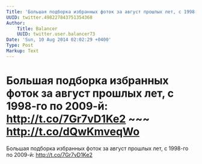 ```yaml
---
Title: 'Большая подборка избранных фоток за август прошлых лет, с 1998-го по 2009-й: http://t.co/7Gr7vD1Ke2 ~~~ http://t.co/dQwKmveqWo'
UUID: twitter.498227843751354368
Author:
    Title: Balancer
    UUID: twitter.user.balancer73
Date: 'Sun, 10 Aug 2014 02:02:29 +0400'
Type: Post
Markup: Text
---
```


# Большая подборка избранных фоток за август прошлых лет, с 1998-го по 2009-й: http://t.co/7Gr7vD1Ke2 ~~~ http://t.co/dQwKmveqWo

Большая подборка избранных фоток за август прошлых лет, с
1998-го по 2009-й:
http://t.co/7Gr7vD1Ke2
~~~ http://t.co/dQwKmveqWo